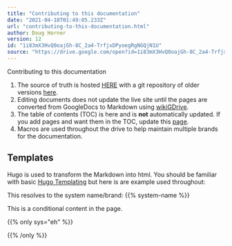 ```yaml
---
title: "Contributing to this documentation"
date: "2021-04-18T01:49:05.233Z"
url: "contributing-to-this-documentation.html"
author: Doug Horner
version: 12
id: "1i83mX3HvQ0oajGh-8C_2a4-TrfjxDPyoegRgNGQjN1U"
source: "https://drive.google.com/open?id=1i83mX3HvQ0oajGh-8C_2a4-TrfjxDPyoegRgNGQjN1U"
---
```

Contributing to this documentation





1. The source of truth is hosted [HERE](https://drive.google.com/drive/folders/1nwb2j9w6LFZASdr3ouUXPmouw4tynHv-) with a git repository of older versions [here](https://github.mieweb.com/webchart/docs/).
2. Editing documents does not update the live site until the pages are converted from GoogleDocs to Markdown using [wikiGDrive](https://github.com/mieweb/wikiGDrive).
3. The table of contents (TOC) is here and is <strong>not</strong> automatically updated.  If you add pages and want them in the TOC, update this [page](.navigation.html).
4. Macros are used throughout the drive to help maintain multiple brands for the documentation.  







## Templates

Hugo is used to transform the Markdown into html.  You should be familiar with basic [Hugo Templating](https://gohugo.io/templates/introduction/) but here is are example used throughout:



This resolves to the system name/brand: {{% system-name %}}

This is a conditional content in the page.  

{{% only sys="eh" %}}

{{% /only %}}


